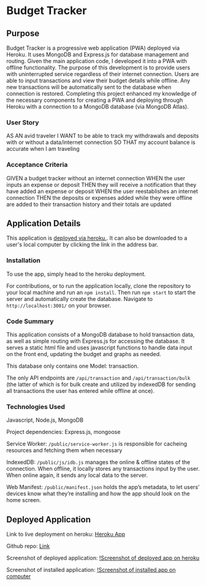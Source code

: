 # Budget Tracker

## Purpose
Budget Tracker is a progressive web application (PWA) deployed via Heroku. It uses MongoDB and Express.js for database management and routing. Given the main application code, I developed it into a PWA with offline functionality. The purpose of this development is to provide users with uninterrupted service regardless of their internet connection. Users are able to input transactions and view their budget details while offline. Any new transactions will be automatically sent to the database when connection is restored. Completing this project enhanced my knowledge of the necessary components for creating a PWA and deploying through Heroku with a connection to a MongoDB database (via MongoDB Atlas). 

### User Story
AS AN avid traveler
I WANT to be able to track my withdrawals and deposits with or without a data/internet connection
SO THAT my account balance is accurate when I am traveling 

### Acceptance Criteria
GIVEN a budget tracker without an internet connection
WHEN the user inputs an expense or deposit
THEN they will receive a notification that they have added an expense or deposit
WHEN the user reestablishes an internet connection
THEN the deposits or expenses added while they were offline are added to their transaction history and their totals are updated

## Application Details
This application is [deployed via heroku.](https://warm-scrubland-56362.herokuapp.com/). It can also be downloaded to a user's local computer by clicking the link in the address bar. 

### Installation
To use the app, simply head to the heroku deployment.

For contributions, or to run the application locally, clone the repository to your local machine and run an `npm install`. Then run `npm start` to start the server and automatically create the database. Navigate to `http://localhost:3001/` on your browser.

### Code Summary
This application consists of a MongoDB database to hold transaction data, as well as simple routing with Express.js for accessing the database. It serves a static html file and uses javascript functions to handle data input on the front end, updating the budget and graphs as needed. 

This database only contains one Model: transaction. 

The only API endpoints are `/api/transaction` and `/api/transaction/bulk` (the latter of which is for bulk create and utilized by indexedDB for sending all transactions the user has entered while offline at once). 

### Technologies Used
Javascript, Node.js, MongoDB

Project dependencies: Express.js, mongoose

Service Worker: `/public/service-worker.js` is responsible for cacheing resources and fetching them when necessary

IndexedDB: `/public/js/idb.js` manages the online & offline states of the connection. When offline, it locally stores any transactions input by the user. When online again, it sends any local data to the server.

Web Manifest: `/public/manifest.json` holds the app’s metadata, to let users’ devices know what they’re installing and how the app should look on the home screen.

## Deployed Application

Link to live deployment on heroku: [Heroku App](https://warm-scrubland-56362.herokuapp.com/)

Github repo: [Link](https://github.com/emmazart/redesigned-octo-waffle)

Screenshot of deployed application:
[!Screenshot of deployed app on heroku](/public/assets/heroku-deployment.png)

Screenshot of installed application:
[!Screenshot of installed app on computer](/public/assets/desktop-screenshot.png)


